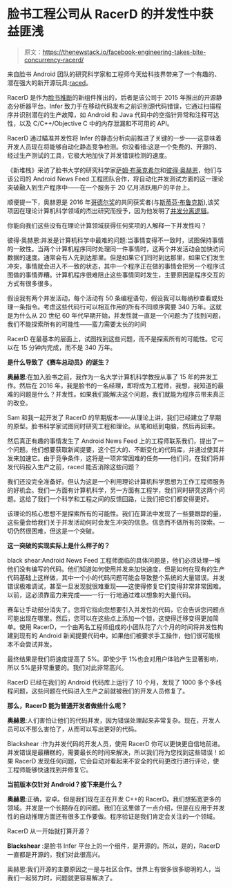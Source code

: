 # 脸书工程公司从 RacerD 的并发性中获益匪浅

> 原文：<https://thenewstack.io/facebook-engineering-takes-bite-concurrency-racerd/>

来自脸书 Android 团队的研究科学家和工程师今天给科技界带来了一个有趣的、潜在强大的新开源玩具:[raced](https://github.com/facebook/infer)。

RacerD 是作为[脸书推断](http://fbinfer.com/)的新组件推出的，后者是该公司于 2015 年推出的开源静态分析器平台。Infer 致力于在移动代码发布之前识别源代码错误，它通过扫描程序并识别潜在的生产故障，如 Android 和 Java 代码中的空指针异常和注释可达性，以及 C/C++/Objective C 中的内存泄漏和不可用的 API。

RacerD 通过瞄准并发性将 Infer 的静态分析向前推进了关键的一步——这意味着开发人员现在将能够自动化静态竞争检测。你没看错:这是一个免费的、开源的、经过生产测试的工具，它极大地加快了并发错误检测的速度。

《新堆栈》采访了脸书大学的研究科学家[萨姆·布莱克希尔](https://research.fb.com/people/blackshear-sam/)和[彼得·奥赫恩](https://research.fb.com/people/ohearn-peter/)，他们与该公司的 Android News Feed 工程团队合作，将自动化并发测试方面的这一理论突破融入到生产程序中——在一个服务于 20 亿月活跃用户的平台上。

顺便提一下，奥赫恩是 2016 年[哥德尔奖](https://en.wikipedia.org/wiki/G%C3%B6del_Prize)的共同获奖者(与[斯蒂芬·布鲁克斯](http://www.cs.cmu.edu/~brookes/)),该奖项因在理论计算机科学领域的杰出研究而授予，因为他发明了[并发分离逻辑](https://dl.acm.org/citation.cfm?id=1235896.1236121)。

你能向我们这些没有在理论计算领域获得任何奖项的人解释一下并发性吗？

彼得·奥赫恩:并发是计算机科学中最难的问题:当事情变得不一致时，试图保持事情的一致性。当两个计算机程序同时处理同一件事情时，这两个并发活动会加快访问数据的速度。通常会有人先到达那里。但是如果它们同时到达那里，如果它们发生冲突，事情就会进入不一致的状态，其中一个程序正在做的事情会把另一个程序试图做的事情弄糟。计算机程序很难阻止这些事情同时发生，主要原因是程序交互的方式有很多很多。

假设我有两个并发活动，每个活动有 50 条编程语句，假设我可以每纳秒查看或处理一条指令。考虑这些代码行可以相互作用的所有不同顺序需要 340 万年。这就是为什么从 20 世纪 60 年代早期开始，并发性就一直是一个问题:为了找到问题，我们不能探索所有的可能性——蛮力需要太长的时间

RacerD 在最基本的层面上，试图找到这些问题，而不是探索所有的可能性。它可以在 15 分钟内完成，而不是 340 万年。

**是什么导致了《赛车总动员》的诞生？**

**奥赫恩**:在加入脸书之前，我作为一名大学计算机科学教授从事了 15 年的并发工作。然后在 2016 年，我是脸书的一名经理，即将成为工程师，我想，我知道的最难的问题是什么？并发性。如果我们能解决这个问题，我们就能为程序员带来真正的改变。

Sam 和我一起开发了 RacerD 的早期版本——从理论上讲，我们已经建立了早期的原型。脸书科学家试图同时研究工程和理论。从笔和纸到电脑，然后再回来。

然后真正有趣的事情发生了 Android News Feed 上的工程师联系我们，提出了一个问题。他们想要获取新闻提要，这个巨大的、不断变化的代码库，并通过使其并发来加速它。由于竞争条件，这将是一项非常困难的任务——他们问，在我们将并发代码投入生产之前，raced 能否消除这些问题？

我们还没完全准备好。但认为这是一个利用理论计算机科学思想为工作工程师服务的好机会。我们一方面有计算机科学，另一方面有工程学，我们同时研究这两个问题。这给了我们一个科学和工程之间的反馈回路，让我们把它们都变得更好。

该理论的核心思想不是探索所有的可能性。我们在算法中发现了一些要跟踪的量，这些量会给我们关于并发活动何时会发生冲突的信息。信息而不做所有的探索。一切仍然很困难，但这是一个突破。

**这一突破的实现实际上是什么样子的？**

black shear:Android News Feed 工程师面临的具体问题是，他们必须处理一堆他们没有编写的代码。他们知道如何使用并发来加快速度，但是如何在现有的生产代码基础上这样做，其中一个小的代码问题可能会导致整个系统的大量错误。并发错误极难调试，甚至一旦发现就很难重现——这使得修复它们变得非常非常困难。以前，这必须靠蛮力来完成——一行一行地通过难以想象的大量代码。

赛车让手动部分消失了。您将它指向您想要引入并发性的代码，它会告诉您问题点可能出现在哪里。然后，您可以在这些点上添加一个锁，这使得迁移变得更加简单。使用 RacerD，一个由两名工程师组成的小团队花了六个月的时间将并发性构建到现有的 Android 新闻提要代码中。如果他们被要求手工操作，他们很可能根本不会尝试并发。

最终结果是我们将速度提高了 5%。即使少于 1%也会对用户体验产生显著影响，所以 5%是非常重要的。我们对此非常高兴。

RacerD 已经在我们的 Android 代码库上运行了 10 个月，发现了 1000 多个多线程问题，这些问题在代码进入生产之前就被我们的开发人员修复了。

**那么，RacerD 能为普通开发者做些什么呢？**

**奥赫恩**:人们害怕让他们的代码并发，因为错误处理起来非常复杂。现在，开发人员可以不那么害怕了，从而可以写出更好的代码。

Blackshear :作为并发代码的开发人员，使用 RacerD 你可以更快更自信地前进。并发错误是最糟糕的，需要最长的时间来解决，所以我们将为您找到这些错误！如果 RacerD 发现任何问题，它会自动对看起来不安全的代码更改行进行评论，使工程师能够快速找到并修复它。

**当前版本仅针对 Android？接下来是什么？**

**奥赫恩**:正确，安卓。但是我们现在正在开发 C++的 RacerD。我们想拓宽更多的领域。并发是一个长期存在的问题。我们在这里做了一点介绍，但是在应用于并发性的自动推理方面还有很多工作要做。程序验证是我们肯定会关注的一个领域。

RacerD 从一开始就打算开源？

**Blackshear** :是脸书 Infer 平台上的一个组件，是开源的。所以，是的，RacerD 一直都是开源的，我们对此很高兴。

奥赫恩:我们开源的主要原因之一是与社区合作。世界上有很多很多聪明的人，当我们一起努力时，问题就更容易解决了。

<svg xmlns:xlink="http://www.w3.org/1999/xlink" viewBox="0 0 68 31" version="1.1"><title>Group</title> <desc>Created with Sketch.</desc></svg>